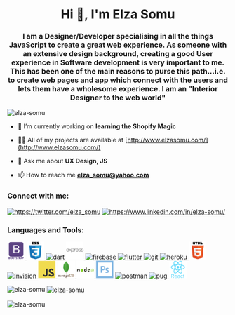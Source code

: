 <h1 align="center">Hi 👋, I'm Elza Somu</h1>
<h3 align="center">I am a Designer/Developer specialising in all the things JavaScript to create a great web experience. 
  As someone with an extensive design background, creating a good User experience in Software development is very important to me. This has been one of the main reasons to purse this path...i.e. to create web pages and app which connect with the users and lets them have a wholesome experience. I am an "Interior Designer to the web world"</h3>

<p align="left"> <img src="https://komarev.com/ghpvc/?username=elza-somu&label=Profile%20views&color=0e75b6&style=flat" alt="elza-somu" /> </p>

- 🌱 I’m currently working on **learning the Shopify Magic**

- 👨‍💻 All of my projects are available at [http://www.elzasomu.com/](http://www.elzasomu.com/)

- 💬 Ask me about **UX Design, JS**

- 📫 How to reach me **elza_somu@yahoo.com**

<h3 align="left">Connect with me:</h3>
<p align="left">
<a href="https://twitter.com/https://twitter.com/elza_somu" target="blank"><img align="center" src="https://cdn.jsdelivr.net/npm/simple-icons@3.0.1/icons/twitter.svg" alt="https://twitter.com/elza_somu" height="30" width="40" /></a>
<a href="https://linkedin.com/in/https://www.linkedin.com/in/elza-somu/" target="blank"><img align="center" src="https://cdn.jsdelivr.net/npm/simple-icons@3.0.1/icons/linkedin.svg" alt="https://www.linkedin.com/in/elza-somu/" height="30" width="40" /></a>
</p>

<h3 align="left">Languages and Tools:</h3>
<p align="left"> <a href="https://getbootstrap.com" target="_blank"> <img src="https://raw.githubusercontent.com/devicons/devicon/master/icons/bootstrap/bootstrap-plain-wordmark.svg" alt="bootstrap" width="40" height="40"/> </a> <a href="https://www.w3schools.com/css/" target="_blank"> <img src="https://raw.githubusercontent.com/devicons/devicon/master/icons/css3/css3-original-wordmark.svg" alt="css3" width="40" height="40"/> </a> <a href="https://dart.dev" target="_blank"> <img src="https://www.vectorlogo.zone/logos/dartlang/dartlang-icon.svg" alt="dart" width="40" height="40"/> </a> <a href="https://expressjs.com" target="_blank"> <img src="https://raw.githubusercontent.com/devicons/devicon/master/icons/express/express-original-wordmark.svg" alt="express" width="40" height="40"/> </a> <a href="https://firebase.google.com/" target="_blank"> <img src="https://www.vectorlogo.zone/logos/firebase/firebase-icon.svg" alt="firebase" width="40" height="40"/> </a> <a href="https://flutter.dev" target="_blank"> <img src="https://www.vectorlogo.zone/logos/flutterio/flutterio-icon.svg" alt="flutter" width="40" height="40"/> </a> <a href="https://git-scm.com/" target="_blank"> <img src="https://www.vectorlogo.zone/logos/git-scm/git-scm-icon.svg" alt="git" width="40" height="40"/> </a> <a href="https://heroku.com" target="_blank"> <img src="https://www.vectorlogo.zone/logos/heroku/heroku-icon.svg" alt="heroku" width="40" height="40"/> </a> <a href="https://www.w3.org/html/" target="_blank"> <img src="https://raw.githubusercontent.com/devicons/devicon/master/icons/html5/html5-original-wordmark.svg" alt="html5" width="40" height="40"/> </a> <a href="https://www.invisionapp.com/" target="_blank"> <img src="https://www.vectorlogo.zone/logos/invisionapp/invisionapp-icon.svg" alt="invision" width="40" height="40"/> </a> <a href="https://developer.mozilla.org/en-US/docs/Web/JavaScript" target="_blank"> <img src="https://raw.githubusercontent.com/devicons/devicon/master/icons/javascript/javascript-original.svg" alt="javascript" width="40" height="40"/> </a> <a href="https://www.mongodb.com/" target="_blank"> <img src="https://raw.githubusercontent.com/devicons/devicon/master/icons/mongodb/mongodb-original-wordmark.svg" alt="mongodb" width="40" height="40"/> </a> <a href="https://nodejs.org" target="_blank"> <img src="https://raw.githubusercontent.com/devicons/devicon/master/icons/nodejs/nodejs-original-wordmark.svg" alt="nodejs" width="40" height="40"/> </a> <a href="https://www.photoshop.com/en" target="_blank"> <img src="https://raw.githubusercontent.com/devicons/devicon/master/icons/photoshop/photoshop-line.svg" alt="photoshop" width="40" height="40"/> </a> <a href="https://postman.com" target="_blank"> <img src="https://www.vectorlogo.zone/logos/getpostman/getpostman-icon.svg" alt="postman" width="40" height="40"/> </a> <a href="https://pugjs.org" target="_blank"> <img src="https://cdn.worldvectorlogo.com/logos/pug.svg" alt="pug" width="40" height="40"/> </a> <a href="https://reactjs.org/" target="_blank"> <img src="https://raw.githubusercontent.com/devicons/devicon/master/icons/react/react-original-wordmark.svg" alt="react" width="40" height="40"/> </a> </p>

<p><img align="left" src="https://github-readme-stats.vercel.app/api/top-langs?username=elza-somu&show_icons=true&locale=en&layout=compact" alt="elza-somu" /></p>

<p>&nbsp;<img align="center" src="https://github-readme-stats.vercel.app/api?username=elza-somu&show_icons=true&locale=en" alt="elza-somu" /></p>

<p><img align="center" src="https://github-readme-streak-stats.herokuapp.com/?user=elza-somu&" alt="elza-somu" /></p>
